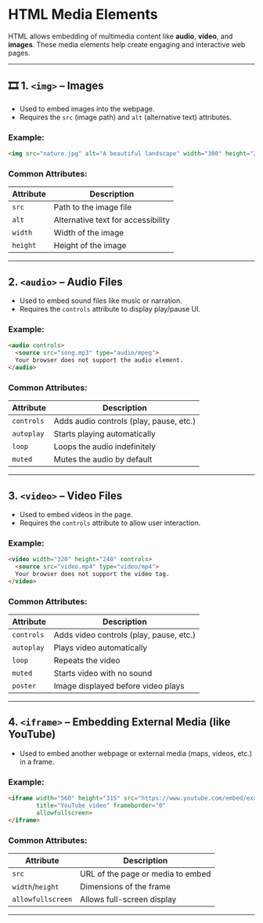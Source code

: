 # HTML Media Elements

HTML allows embedding of multimedia content like **audio**, **video**, and **images**. These media elements help create engaging and interactive web pages.

---

## 🎞️ 1. `<img>` – Images

- Used to embed images into the webpage.
- Requires the `src` (image path) and `alt` (alternative text) attributes.

### Example:

```html
<img src="nature.jpg" alt="A beautiful landscape" width="300" height="200">
```

### Common Attributes:

| Attribute | Description                      |
|-----------|----------------------------------|
| `src`     | Path to the image file           |
| `alt`     | Alternative text for accessibility |
| `width`   | Width of the image               |
| `height`  | Height of the image              |

---

## 2. `<audio>` – Audio Files

- Used to embed sound files like music or narration.
- Requires the `controls` attribute to display play/pause UI.

### Example:

```html
<audio controls>
  <source src="song.mp3" type="audio/mpeg">
  Your browser does not support the audio element.
</audio>
```

### Common Attributes:

| Attribute     | Description                               |
|---------------|-------------------------------------------|
| `controls`    | Adds audio controls (play, pause, etc.)   |
| `autoplay`    | Starts playing automatically              |
| `loop`        | Loops the audio indefinitely              |
| `muted`       | Mutes the audio by default                |

---

## 3. `<video>` – Video Files

- Used to embed videos in the page.
- Requires the `controls` attribute to allow user interaction.

### Example:

```html
<video width="320" height="240" controls>
  <source src="video.mp4" type="video/mp4">
  Your browser does not support the video tag.
</video>
```

### Common Attributes:

| Attribute     | Description                               |
|---------------|-------------------------------------------|
| `controls`    | Adds video controls (play, pause, etc.)   |
| `autoplay`    | Plays video automatically                 |
| `loop`        | Repeats the video                         |
| `muted`       | Starts video with no sound                |
| `poster`      | Image displayed before video plays        |

---

## 4. `<iframe>` – Embedding External Media (like YouTube)

- Used to embed another webpage or external media (maps, videos, etc.) in a frame.

### Example:

```html
<iframe width="560" height="315" src="https://www.youtube.com/embed/examplevideo" 
        title="YouTube video" frameborder="0" 
        allowfullscreen>
</iframe>
```

### Common Attributes:

| Attribute     | Description                             |
|---------------|-----------------------------------------|
| `src`         | URL of the page or media to embed       |
| `width`/`height` | Dimensions of the frame              |
| `allowfullscreen` | Allows full-screen display          |

---
